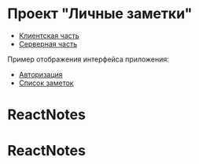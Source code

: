 # Проект "Личные заметки"

- [Клиентская часть](./client/README.md)
- [Серверная часть](./server/README.md)



Пример отображения интерфейса приложения:
- [Авторизация](./example/auth.jpg)
- [Список заметок](./example/noteList.jpg)
# ReactNotes
# ReactNotes
